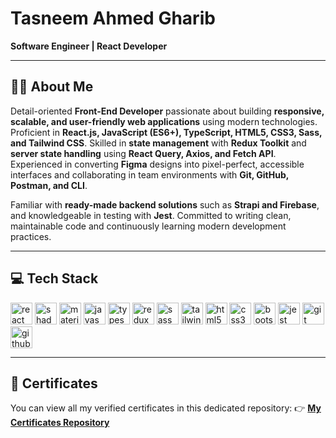 <h1 align="left">Tasneem Ahmed Gharib</h1>

<p align="left">
   <b>Software Engineer | React Developer</b>
</p>

---

<h2 align="left">👨‍💻 About Me</h2>

<p align="left">
  Detail-oriented <b>Front-End Developer</b> passionate about building <b>responsive, scalable, and user-friendly web applications</b> 
  using modern technologies. Proficient in <b>React.js, JavaScript (ES6+), TypeScript, HTML5, CSS3, Sass, and Tailwind CSS</b>. 
  Skilled in <b>state management</b> with <b>Redux Toolkit</b> and <b>server state handling</b> using <b>React Query, Axios, and Fetch API</b>. 
  Experienced in converting <b>Figma</b> designs into pixel-perfect, accessible interfaces and collaborating in team environments with 
  <b>Git, GitHub, Postman, and CLI</b>.
</p>

<p align="left">
  Familiar with <b>ready-made backend solutions</b> such as <b>Strapi and Firebase</b>, and knowledgeable in testing with <b>Jest</b>. 
  Committed to writing clean, maintainable code and continuously learning modern development practices.
</p>

---

<h2 align="left">💻 Tech Stack</h2>

<div align="left">
  <img src="https://img.shields.io/badge/React-20232A?style=for-the-badge&logo=react&logoColor=61DAFB" height="35" alt="react logo" />
  <img src="https://img.shields.io/badge/Shadcn%2FUI-000000?style=for-the-badge&logo=shadcnui&logoColor=white" height="35" alt="shadcn ui logo" />
  <img src="https://img.shields.io/badge/MUI-007FFF?style=for-the-badge&logo=mui&logoColor=white" height="35" alt="material ui logo" />
  <img src="https://img.shields.io/badge/JavaScript-F7DF1E?style=for-the-badge&logo=javascript&logoColor=black" height="35" alt="javascript logo" />
  <img src="https://img.shields.io/badge/TypeScript-3178C6?style=for-the-badge&logo=typescript&logoColor=white" height="35" alt="typescript logo" />
  <img src="https://img.shields.io/badge/Redux-764ABC?style=for-the-badge&logo=redux&logoColor=white" height="35" alt="redux logo" />
  <img src="https://img.shields.io/badge/Sass-CC6699?style=for-the-badge&logo=sass&logoColor=white" height="35" alt="sass logo" />
  <img src="https://img.shields.io/badge/TailwindCSS-06B6D4?style=for-the-badge&logo=tailwindcss&logoColor=white" height="35" alt="tailwind logo" />
  <img src="https://img.shields.io/badge/HTML5-E34F26?style=for-the-badge&logo=html5&logoColor=white" height="35" alt="html5 logo" /> 
  <img src="https://img.shields.io/badge/CSS3-1572B6?style=for-the-badge&logo=css3&logoColor=white" height="35" alt="css3 logo" /> 
  <img src="https://img.shields.io/badge/Bootstrap-7952B3?style=for-the-badge&logo=bootstrap&logoColor=white" height="35" alt="bootstrap logo" />
  <img src="https://img.shields.io/badge/Jest-C21325?style=for-the-badge&logo=jest&logoColor=white" height="35" alt="jest logo" />
  <img src="https://img.shields.io/badge/Git-F05032?style=for-the-badge&logo=git&logoColor=white" height="35" alt="git logo" />
  <img src="https://img.shields.io/badge/GitHub-181717?style=for-the-badge&logo=github&logoColor=white" height="35" alt="github logo" />

   ---

<h2 align="left">📜 Certificates</h2>

<p align="left">
   You can view all my verified certificates in this dedicated repository:  
   👉 <a href="https://github.com/hossam-ibrahim27/My_Certificate##academic-certificate" target="_blank"><b>My Certificates Repository</b></a>
